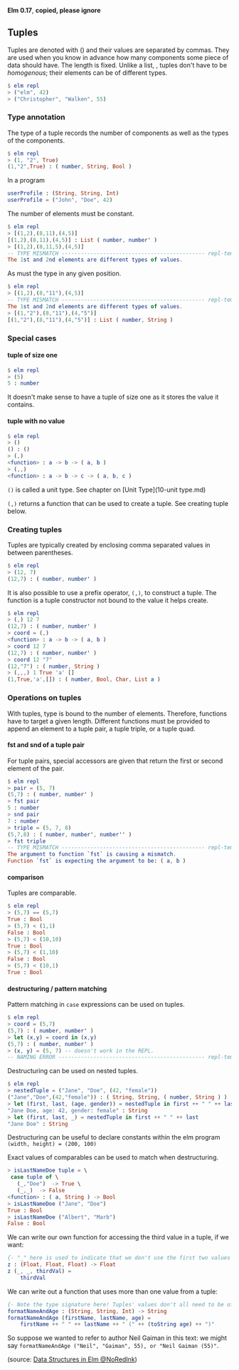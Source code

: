 **Elm 0.17**, **copied, please ignore** 

## Tuples

Tuples are denoted with () and their values are separated by commas. They are used when you know in advance how many components some piece of data should have. The length is fixed. Unlike a list, , tuples don't have to be *homogenous*; their elements can be of different types.

```elm
$ elm repl
> ("elm", 42)
> ("Christopher", "Walken", 55)
```

### Type annotation

The type of a tuple records the number of components as well as the types of the components.

```elm
$ elm repl
> (1, "2", True)
(1,"2",True) : ( number, String, Bool )
```

In a program

```elm
userProfile : (String, String, Int)
userProfile = ("John", "Doe", 42)
```

The number of elements must be constant.  

```elm
$ elm repl
> [(1,2),(8,11),(4,5)]
[(1,2),(8,11),(4,5)] : List ( number, number' )
> [(1,2),(8,11,5),(4,5)]
-- TYPE MISMATCH --------------------------------------------- repl-temp-000.elm
The 1st and 2nd elements are different types of values.
```
As must the type in any given position.

```elm
$ elm repl
> [(1,2),(8,"11"),(4,5)]
-- TYPE MISMATCH --------------------------------------------- repl-temp-000.elm
The 1st and 2nd elements are different types of values.
> [(1,"2"),(8,"11"),(4,"5")]
[(1,"2"),(8,"11"),(4,"5")] : List ( number, String )
```

### Special cases

#### tuple of size one

```elm
$ elm repl
> (5)
5 : number
```

It doesn't make sense to have a tuple of size one as it stores the value it contains.


#### tuple with no value


```elm
$ elm repl
> ()
() : ()
> (,)
<function> : a -> b -> ( a, b )
> (,,)
<function> : a -> b -> c -> ( a, b, c )
```

`()` is called a unit type. See chapter on [Unit Type](10-unit type.md)

`(,)` returns a function that can be used to create a tuple. See creating tuple below.


### Creating tuples

Tuples are typically created by enclosing comma separated values in between parentheses.

```elm
$ elm repl
> (12, 7)
(12,7) : ( number, number' )
```

It is also possible to use a prefix operator, `(,)`, to construct a tuple. The function is a tuple constructor not bound to the value it helps create. 

```elm
$ elm repl
> (,) 12 7
(12,7) : ( number, number' )
> coord = (,)
<function> : a -> b -> ( a, b )
> coord 12 7
(12,7) : ( number, number' )
> coord 12 "7"
(12,"7") : ( number, String )
> (,,,) 1 True 'a' []
(1,True,'a',[]) : ( number, Bool, Char, List a )
```

### Operations on tuples

With tuples, type is bound to the number of elements. Therefore, functions have to target a given length. Different functions must be provided to append an element to a tuple pair, a tuple triple, or a tuple quad.

#### fst and snd of a tuple pair

For tuple pairs, special accessors are given that return the first or second element of the pair. 

```elm
$ elm repl
> pair = (5, 7)
(5,7) : ( number, number' )
> fst pair
5 : number
> snd pair
7 : number
> triple = (5, 7, 8)
(5,7,8) : ( number, number', number'' )
> fst triple
-- TYPE MISMATCH --------------------------------------------- repl-temp-000.elm
The argument to function `fst` is causing a mismatch.
Function `fst` is expecting the argument to be: ( a, b )
```

#### comparison

Tuples are comparable.

```elm
$ elm repl
> (5,7) == (5,7)
True : Bool
> (5,7) < (1,1)
False : Bool
> (5,7) < (10,10)
True : Bool
> (5,7) < (1,10)
False : Bool
> (5,7) < (10,1)
True : Bool
```

#### destructuring / pattern matching

Pattern matching in `case` expressions can be used on tuples. 

```elm
$ elm repl
> coord = (5,7)
(5,7) : ( number, number' )
> let (x,y) = coord in (x,y)
(5,7) : ( number, number' )
> (x, y) = (5, 7) -- doesn't work in the REPL.
-- NAMING ERROR ---------------------------------------------- repl-temp-000.elm
```

Destructuring can be used on nested tuples. 

```elm
$ elm repl
> nestedTuple = ("Jane", "Doe", (42, "female"))
("Jane","Doe",(42,"female")) : ( String, String, ( number, String ) )
> let (first, last, (age, gender)) = nestedTuple in first ++ " " ++ last ++ ", age: "++ (toString age) ++ ", gender: " ++ gender
"Jane Doe, age: 42, gender: female" : String
> let (first, last, _) = nestedTuple in first ++ " " ++ last
"Jane Doe" : String
```

Destructuring can be useful to declare constants within the elm program `(width, height) = (200, 100)`

Exact values of comparables can be used to match when destructuring.

```elm
> isLastNameDoe tuple = \
 case tuple of \
   (_,"Doe")  -> True \
   (_,_)  -> False
<function> : ( a, String ) -> Bool
> isLastNameDoe ("Jane", "Doe")
True : Bool
> isLastNameDoe ("Albert", "Marb")
False : Bool
```


We can write our own function for accessing the third value in a tuple, if we want:

```elm
{- "_" here is used to indicate that we don't use the first two values from the tuple. -}
z : (Float, Float, Float) -> Float
z (_, _, thirdVal) =
    thirdVal
```

We can write out a function that uses more than one value from a tuple:

```elm
{- Note the type signature here! Tuples' values don't all need to be of the same type. -}
formatNameAndAge : (String, String, Int) -> String
formatNameAndAge (firstName, lastName, age) =
    firstName ++ " " ++ lastName ++ " (" ++ (toString age) ++ ")"
```

So suppose we wanted to refer to author Neil Gaiman in this text: we might say `formatNameAndAge ("Neil", "Gaiman", 55), or "Neil Gaiman (55)"`.

(source: [Data Structures in Elm @NoRedInk](http://tech.noredink.com/post/140646140878/data-structures-in-elm))

